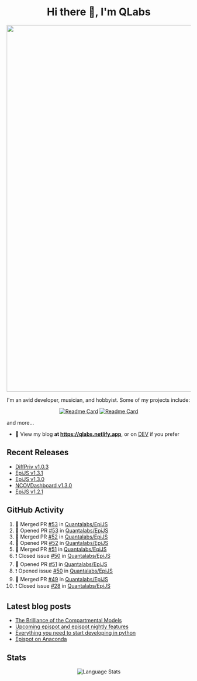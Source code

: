 <h1 align="center">Hi there 👋, I'm QLabs </h1>
<img src="https://i.ibb.co/mbr1j6p/Qlabs.png" width="1000px">

I'm an avid developer, musician, and hobbyist. Some of my projects include:
<p align='center'><a href="https://github.com/Quantalabs/EpiJS"><img src="https://github-readme-stats.vercel.app/api/pin/?username=Quantalabs&amp;repo=EpiJS" alt="Readme Card"></a>
<a href="https://github.com/Quantalabs/NCOVDashboard"><img src="https://github-readme-stats.vercel.app/api/pin/?username=Quantalabs&amp;repo=NCOVDashboard" alt="Readme Card"></a></p>


and more...

- 📜 View my blog **at https://qlabs.netlify.app**, or on [DEV](https://dev.to/Quantalabs) if you prefer

## Recent Releases
- [DiffPriv v1.0.3](https://github.com/Quantalabs/DiffPriv/releases/tag/v1.0.3)
- [EpiJS v1.3.1](https://github.com/Quantalabs/EpiJS/releases/tag/v1.3.1)
- [EpiJS v1.3.0](https://github.com/Quantalabs/EpiJS/releases/tag/v1.3.0)
- [NCOVDashboard v1.3.0](https://github.com/Quantalabs/NCOVDashboard/releases/tag/v1.3.0)
- [EpiJS v1.2.1](https://github.com/Quantalabs/EpiJS/releases/tag/v1.2.1)

## GitHub Activity
<!--START_SECTION:activity-->
1. 🎉 Merged PR [#53](https://github.com/Quantalabs/EpiJS/pull/53) in [Quantalabs/EpiJS](https://github.com/Quantalabs/EpiJS)
2. 💪 Opened PR [#53](https://github.com/Quantalabs/EpiJS/pull/53) in [Quantalabs/EpiJS](https://github.com/Quantalabs/EpiJS)
3. 🎉 Merged PR [#52](https://github.com/Quantalabs/EpiJS/pull/52) in [Quantalabs/EpiJS](https://github.com/Quantalabs/EpiJS)
4. 💪 Opened PR [#52](https://github.com/Quantalabs/EpiJS/pull/52) in [Quantalabs/EpiJS](https://github.com/Quantalabs/EpiJS)
5. 🎉 Merged PR [#51](https://github.com/Quantalabs/EpiJS/pull/51) in [Quantalabs/EpiJS](https://github.com/Quantalabs/EpiJS)
6. ❗️ Closed issue [#50](https://github.com/Quantalabs/EpiJS/issues/50) in [Quantalabs/EpiJS](https://github.com/Quantalabs/EpiJS)
7. 💪 Opened PR [#51](https://github.com/Quantalabs/EpiJS/pull/51) in [Quantalabs/EpiJS](https://github.com/Quantalabs/EpiJS)
8. ❗️ Opened issue [#50](https://github.com/Quantalabs/EpiJS/issues/50) in [Quantalabs/EpiJS](https://github.com/Quantalabs/EpiJS)
9. 🎉 Merged PR [#49](https://github.com/Quantalabs/EpiJS/pull/49) in [Quantalabs/EpiJS](https://github.com/Quantalabs/EpiJS)
10. ❗️ Closed issue [#28](https://github.com/Quantalabs/EpiJS/issues/28) in [Quantalabs/EpiJS](https://github.com/Quantalabs/EpiJS)
<!--END_SECTION:activity-->

## Latest blog posts
<!-- BLOG-POST-LIST:START -->
- [The Brilliance of the Compartmental Models](https://dev.to/quantalabs/the-brilliance-of-the-compartmental-models-1j99)
- [Upcoming epispot and epispot nightly features](https://dev.to/epispot/upcoming-epispot-and-epispot-nightly-features-52ep)
- [Everything you need to start developing in python](https://dev.to/quantalabs/everything-you-need-to-start-developing-in-python-57m5)
- [Epispot on Anaconda](https://dev.to/epispot/epispot-on-anaconda-15l8)
<!-- BLOG-POST-LIST:END -->


## Stats
<p align="center"><img src="https://github-readme-stats.vercel.app/api/top-langs/?username=Quantalabs&amp;hide=css,html,scss&layout=compact" alt="Language Stats"><br>

